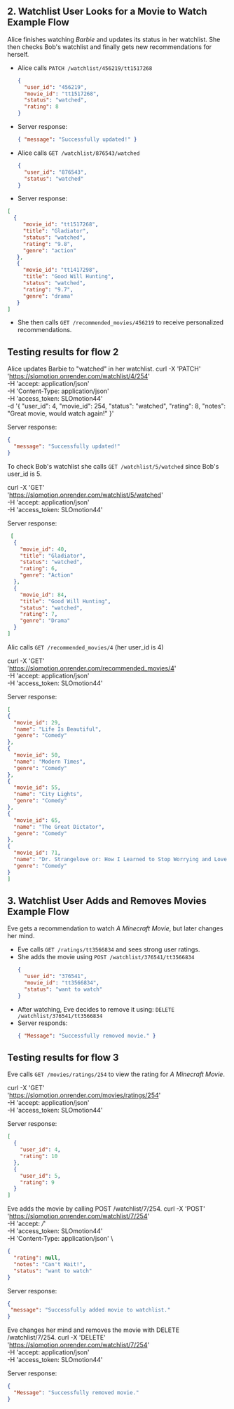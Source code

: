## 2. Watchlist User Looks for a Movie to Watch Example Flow
Alice finishes watching *Barbie* and updates its status in her watchlist. She then checks Bob's watchlist and finally gets new recommendations for herself.

- Alice calls `PATCH /watchlist/456219/tt1517268`
  ```json
  {
    "user_id": "456219",
    "movie_id": "tt1517268",
    "status": "watched",
    "rating": 8
  }
  ```
- Server response:
  ```json
  { "message": "Successfully updated!" }
  ```
- Alice calls `GET /watchlist/876543/watched`
  ```json
  {
    "user_id": "876543",
    "status": "watched"
  }
  ```
- Server response:
 ```json
 [
   {
      "movie_id": "tt1517268",
      "title": "Gladiator",
      "status": "watched",
      "rating": "9.8",
      "genre": "action"
    },
    {
      "movie_id": "tt1417298",
      "title": "Good Will Hunting",
      "status": "watched",
      "rating": "9.7",
      "genre": "drama"
    }
 ]
``` 
- She then calls `GET /recommended_movies/456219` to receive personalized recommendations.

## Testing results for flow 2
Alice updates Barbie to "watched" in her watchlist.
curl -X 'PATCH' \
  'https://slomotion.onrender.com/watchlist/4/254' \
  -H 'accept: application/json' \
  -H 'Content-Type: application/json' \
  -H 'access_token: SLOmotion44' \
  -d '{
    "user_id": 4,
    "movie_id": 254,
    "status": "watched",
    "rating": 8,
    "notes": "Great movie, would watch again!"
  }'

Server response:
```json
{
  "message": "Successfully updated!"
}
```

To check Bob's watchlist she calls `GET /watchlist/5/watched` since Bob's user_id is 5.

curl -X 'GET' \
  'https://slomotion.onrender.com/watchlist/5/watched' \
  -H 'accept: application/json' \
  -H 'access_token: SLOmotion44'

Server response:
```json
 [
  {
    "movie_id": 40,
    "title": "Gladiator",
    "status": "watched",
    "rating": 6,
    "genre": "Action"
  },
  {
    "movie_id": 84,
    "title": "Good Will Hunting",
    "status": "watched",
    "rating": 7,
    "genre": "Drama"
  }
]
```
Alic calls `GET /recommended_movies/4` (her user_id is 4)

curl -X 'GET' \
  'https://slomotion.onrender.com/recommended_movies/4' \
  -H 'accept: application/json' \
  -H 'access_token: SLOmotion44'

  Server response:
  ```json
[
  {
    "movie_id": 29,
    "name": "Life Is Beautiful",
    "genre": "Comedy"
  },
  {
    "movie_id": 50,
    "name": "Modern Times",
    "genre": "Comedy"
  },
  {
    "movie_id": 55,
    "name": "City Lights",
    "genre": "Comedy"
  },
  {
    "movie_id": 65,
    "name": "The Great Dictator",
    "genre": "Comedy"
  },
  {
    "movie_id": 71,
    "name": "Dr. Strangelove or: How I Learned to Stop Worrying and Love the Bomb",
    "genre": "Comedy"
  }
]
  ```

## 3. Watchlist User Adds and Removes Movies Example Flow
Eve gets a recommendation to watch *A Minecraft Movie*, but later changes her mind.

- Eve calls `GET /ratings/tt3566834` and sees strong user ratings.
- She adds the movie using `POST /watchlist/376541/tt3566834`
  ```json
  {
    "user_id": "376541",
    "movie_id": "tt3566834",
    "status": "want to watch"
  }
  ```
- After watching, Eve decides to remove it using:
  `DELETE /watchlist/376541/tt3566834`
- Server responds:
  ```json
  { "Message": "Successfully removed movie." }
  ```

## Testing results for flow 3

Eve calls `GET /movies/ratings/254` to view the rating for *A Minecraft Movie*.

curl -X 'GET' \
  'https://slomotion.onrender.com/movies/ratings/254' \
  -H 'accept: application/json' \
  -H 'access_token: SLOmotion44'

Server response:
```json
[
  {
    "user_id": 4,
    "rating": 10
  },
  {
    "user_id": 5,
    "rating": 9
  }
]
```

Eve adds the movie by calling POST /watchlist/7/254.
curl -X 'POST' \
  'https://slomotion.onrender.com/watchlist/7/254' \
  -H 'accept: */*' \
  -H 'access_token: SLOmotion44' \
  -H 'Content-Type: application/json' \

```json
{
  "rating": null,
  "notes": "Can't Wait!",
  "status": "want to watch"
}
```

Server response:
 ```json
{
  "message": "Successfully added movie to watchlist."
}

```
Eve changes her mind and removes the movie with DELETE /watchlist/7/254.
curl -X 'DELETE' \
  'https://slomotion.onrender.com/watchlist/7/254' \
  -H 'accept: application/json' \
  -H 'access_token: SLOmotion44'

Server response:
```json
{
  "Message": "Successfully removed movie."
}
```

